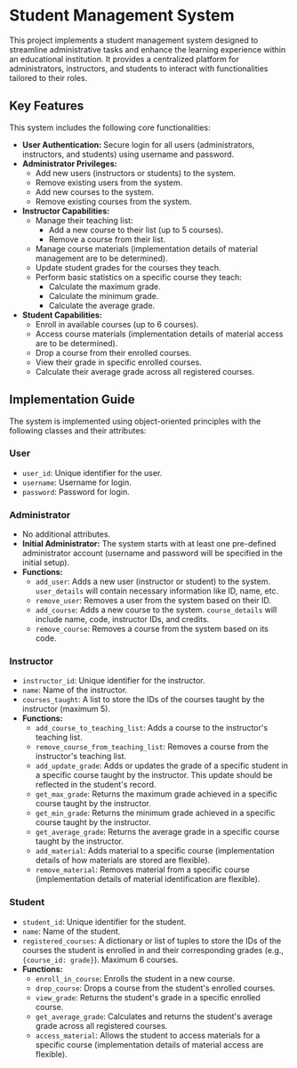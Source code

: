 # Student Management System


This project implements a student management system designed to streamline administrative tasks and enhance the learning experience within an educational institution. It provides a centralized platform for administrators, instructors, and students to interact with functionalities tailored to their roles.

## Key Features

This system includes the following core functionalities:

* **User Authentication:** Secure login for all users (administrators, instructors, and students) using username and password.
* **Administrator Privileges:**
    * Add new users (instructors or students) to the system.
    * Remove existing users from the system.
    * Add new courses to the system.
    * Remove existing courses from the system.
* **Instructor Capabilities:**
    * Manage their teaching list:
        * Add a new course to their list (up to 5 courses).
        * Remove a course from their list.
    * Manage course materials (implementation details of material management are to be determined).
    * Update student grades for the courses they teach.
    * Perform basic statistics on a specific course they teach:
        * Calculate the maximum grade.
        * Calculate the minimum grade.
        * Calculate the average grade.
* **Student Capabilities:**
    * Enroll in available courses (up to 6 courses).
    * Access course materials (implementation details of material access are to be determined).
    * Drop a course from their enrolled courses.
    * View their grade in specific enrolled courses.
    * Calculate their average grade across all registered courses.

## Implementation Guide

The system is implemented using object-oriented principles with the following classes and their attributes:

### User
* `user_id`: Unique identifier for the user.
* `username`: Username for login.
* `password`: Password for login.

### Administrator 
* No additional attributes.
* **Initial Administrator:** The system starts with at least one pre-defined administrator account (username and password will be specified in the initial setup).
* **Functions:**
    * `add_user`: Adds a new user (instructor or student) to the system. `user_details` will contain necessary information like ID, name, etc.
    * `remove_user`: Removes a user from the system based on their ID.
    * `add_course`: Adds a new course to the system. `course_details` will include name, code, instructor IDs, and credits.
    * `remove_course`: Removes a course from the system based on its code.

### Instructor 
* `instructor_id`: Unique identifier for the instructor.
* `name`: Name of the instructor.
* `courses_taught`: A list to store the IDs of the courses taught by the instructor (maximum 5).
* **Functions:**
    * `add_course_to_teaching_list`: Adds a course to the instructor's teaching list.
    * `remove_course_from_teaching_list`: Removes a course from the instructor's teaching list.
    * `add_update_grade`: Adds or updates the grade of a specific student in a specific course taught by the instructor. This update should be reflected in the student's record.
    * `get_max_grade`: Returns the maximum grade achieved in a specific course taught by the instructor.
    * `get_min_grade`: Returns the minimum grade achieved in a specific course taught by the instructor.
    * `get_average_grade`: Returns the average grade in a specific course taught by the instructor.
    * `add_material`: Adds material to a specific course (implementation details of how materials are stored are flexible).
    * `remove_material`: Removes material from a specific course (implementation details of material identification are flexible).

### Student
* `student_id`: Unique identifier for the student.
* `name`: Name of the student.
* `registered_courses`: A dictionary or list of tuples to store the IDs of the courses the student is enrolled in and their corresponding grades (e.g., `{course_id: grade}`). Maximum 6 courses.
* **Functions:**
    * `enroll_in_course`: Enrolls the student in a new course.
    * `drop_course`: Drops a course from the student's enrolled courses.
    * `view_grade`: Returns the student's grade in a specific enrolled course.
    * `get_average_grade`: Calculates and returns the student's average grade across all registered courses.
    * `access_material`: Allows the student to access materials for a specific course (implementation details of material access are flexible).

